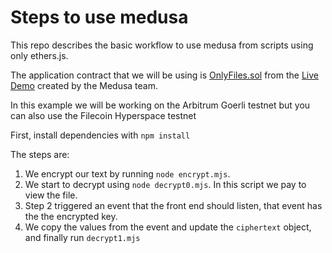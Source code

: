 # Steps to use medusa

This repo describes the basic workflow to use medusa from scripts using only ethers.js.

The application contract that we will be using is [OnlyFiles.sol](https://github.com/medusa-network/medusa-app/blob/main/src/contracts/OnlyFiles.sol) from the [Live Demo](https://demo.medusanet.xyz/) created by the Medusa team.

In this example we will be working on the Arbitrum Goerli testnet but you can also use the Filecoin Hyperspace testnet

First, install dependencies with `npm install`

The steps are:

1. We encrypt our text by running `node encrypt.mjs`.
2. We start to decrypt using `node decrypt0.mjs`. In this script we pay to view the file.
3. Step 2 triggered an event that the front end should listen, that event has the the encrypted key.
4. We copy the values from the event and update the `ciphertext` object, and finally run `decrypt1.mjs`
